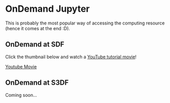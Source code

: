 # OnDemand Jupyter

This is probably the most popular way of accessing the computing resource (hence it comes at the end :D).

## OnDemand at SDF

Click the thumbnail below and watch a [YouTube tutorial movie](https://youtu.be/NhigtAK2BGM)!

[Youtube Movie](https://www.youtube.com/embed/NhigtAK2BGM ':include :type=iframe width=100% height=800px')

## OnDemand at S3DF

Coming soon...